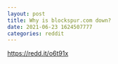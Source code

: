 ```yaml
--- 
layout: post 
title: Why is blockspur.com down? 
date: 2021-06-23 1624507777 
categories: reddit 
--- 
```

https://redd.it/o6t91x